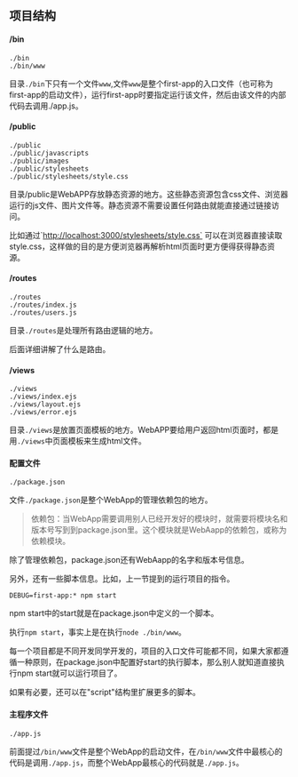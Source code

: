 ## 项目结构

#### /bin

```
./bin
./bin/www
```

目录`./bin`下只有一个文件`www`,文件`www`是整个first-app的入口文件（也可称为first-app的启动文件），运行first-app时要指定运行该文件，然后由该文件的内部代码去调用./app.js。

#### /public

```
./public
./public/javascripts
./public/images
./public/stylesheets
./public/stylesheets/style.css
```

目录/public是WebAPP存放静态资源的地方。这些静态资源包含css文件、浏览器运行的js文件、图片文件等。静态资源不需要设置任何路由就能直接通过链接访问。

比如通过\`[http://localhost:3000/stylesheets/style.css\`](http://localhost:3000/stylesheets/style.css`) 可以在浏览器直接读取style.css，这样做的目的是方便浏览器再解析html页面时更方便得获得静态资源。

#### /routes

```
./routes
./routes/index.js
./routes/users.js
```

目录`./routes`是处理所有路由逻辑的地方。

后面详细讲解了什么是路由。

#### /views

```
./views
./views/index.ejs
./views/layout.ejs
./views/error.ejs
```

目录`./views`是放置页面模板的地方。WebAPP要给用户返回html页面时，都是用`./views`中页面模板来生成html文件。

#### 配置文件

```
./package.json
```

文件`./package.json`是整个WebApp的管理依赖包的地方。

> 依赖包：当WebApp需要调用别人已经开发好的模块时，就需要将模块名和版本号写到到package.json里。这个模块就是WebAapp的依赖包，或称为依赖模块。

除了管理依赖包，package.json还有WebAapp的名字和版本号信息。

另外，还有一些脚本信息。比如，上一节提到的运行项目的指令。

```
DEBUG=first-app:* npm start
```

npm start中的start就是在package.json中定义的一个脚本。

执行`npm start`，事实上是在执行`node ./bin/www`。

每一个项目都是不同开发同学开发的，项目的入口文件可能都不同，如果大家都遵循一种原则，在package.json中配置好start的执行脚本，那么别人就知道直接执行npm start就可以运行项目了。

如果有必要，还可以在"script"结构里扩展更多的脚本。

#### 主程序文件

```
./app.js
```

前面提过`/bin/www`文件是整个WebApp的启动文件，在`/bin/www`文件中最核心的代码是调用`./app.js`，而整个WebApp最核心的代码就是`./app.js`。

